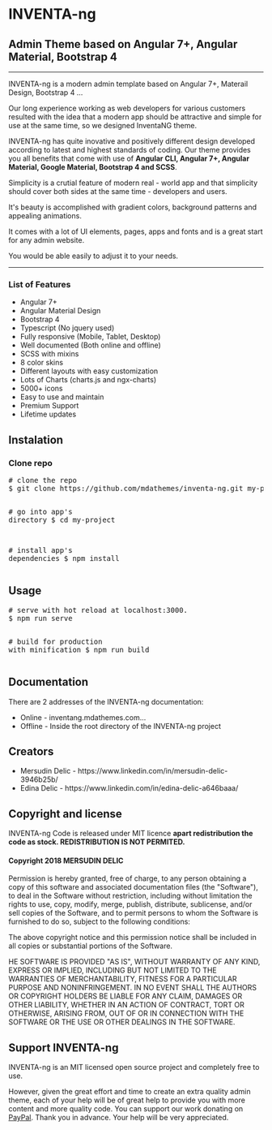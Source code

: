 <h1>INVENTA-ng</h1>
<h2>Admin Theme based on Angular 7+, Angular Material, Bootstrap 4</h2>

<hr>

<p>INVENTA-ng is a modern admin template based on Angular 7+, Materail Design, Bootstrap 4 …</p>
<p>Our long experience working as web developers for various customers resulted with the idea that a modern app should be attractive and simple for use at the same time, so we designed InventaNG theme. </p>
<p>INVENTA-ng has quite inovative and positively different design developed according to latest and highest standards of coding. Our theme provides you all benefits that come with use of  <b>Angular CLI, Angular  7+, Angular Material, Google Material, Bootstrap 4 and SCSS</b>.</p>
<p>Simplicity is a crutial feature of modern real - world app and that simplicity should cover both sides at the same time - developers and users. </p>
<p>It's beauty is accomplished with gradient colors, background patterns and appealing animations.</p>
<p>It comes with a lot of UI elements, pages, apps and fonts and is a great start for any admin website.</p>
<p>You would be able easily to adjust it to your needs.</p>
<hr>
<h3>List of Features</h3>
<ul>
<li>Angular 7+</li>
<li>Angular Material Design</li>
<li>Bootstrap 4</li>
<li>Typescript (No jquery used)</li>
<li>Fully responsive (Mobile, Tablet, Desktop)</li>
<li>Well documented (Both online and offline)</li>
<li>SCSS with mixins</li>
<li>8 color skins</li>
<li>Different layouts with easy customization</li>
<li>Lots of Charts (charts.js and ngx-charts)</li>
<li>5000+ icons</li>
<li>Easy to use and maintain</li>
<li>Premium Support</li>
<li>Lifetime updates</li>
</ul>

<div id="instalation">
<h2>Instalation</h2>
<h3>Clone repo</h3>
<div class="highlight highlight-source-shell"><pre><span class="pl-c"><span class="pl-c">#</span> clone the repo</span>
$ git clone https://github.com/mdathemes/inventa-ng.git my-project

<span class="pl-c"><span class="pl-c">#</span> go into app's directory</span>
\$ <span class="pl-c1">cd</span> my-project

<span class="pl-c"><span class="pl-c">#</span> install app's dependencies</span>
\$ npm install</pre></div>
</div>

<div id="usage">
<h2>Usage</h2>
<div class="highlight highlight-source-shell"><pre><span class="pl-c"><span class="pl-c">#</span> serve with hot reload at localhost:3000.</span>
$ npm run serve

<span class="pl-c"><span class="pl-c">#</span> build for production with minification</span>
$ npm run build</pre></div>
</div>

<div id="documentation">
<h2>Documentation</h2>
<p>There are 2 addresses of the INVENTA-ng documentation:</p>
<ul>
<li>Online - <a href="http://inventang.mdathemes.com/#/documentation/theme-quick-start" target="_blank"></a>inventang.mdathemes.com...</li>
<li>Offline - Inside the root directory of the INVENTA-ng project</li>
</ul>
</div>

<div id="creators">
<h2>Creators</h2>

<ul>
<li>Mersudin Delic - https://www.linkedin.com/in/mersudin-delic-3946b25b/</li>
<li>Edina Delic - https://www.linkedin.com/in/edina-delic-a646baaa/</li>
</ul>
</div>

<div id="copyright">
<h2>Copyright and license</h2>

<p>INVENTA-ng Code is released under MIT licence <b>apart redistribution the code as stock. REDISTRIBUTION IS NOT PERMITED.</b></p>

<h4>Copyright 2018 MERSUDIN DELIC</h4>
<p>Permission is hereby granted, free of charge, to any person obtaining a copy of this software and associated documentation files (the "Software"), to deal in the Software without restriction, including without limitation the rights to use, copy, modify, merge, publish, distribute, sublicense, and/or sell copies of the Software, and to permit persons to whom the Software is furnished to do so, subject to the following conditions:</p>
<p>The above copyright notice and this permission notice shall be included in all copies or substantial portions of the Software.</p>
<p>HE SOFTWARE IS PROVIDED "AS IS", WITHOUT WARRANTY OF ANY KIND, EXPRESS OR IMPLIED, INCLUDING BUT NOT LIMITED TO THE WARRANTIES OF MERCHANTABILITY, FITNESS FOR A PARTICULAR PURPOSE AND NONINFRINGEMENT. IN NO EVENT SHALL THE AUTHORS OR COPYRIGHT HOLDERS BE LIABLE FOR ANY CLAIM, DAMAGES OR OTHER LIABILITY, WHETHER IN AN ACTION OF CONTRACT, TORT OR OTHERWISE, ARISING FROM, OUT OF OR IN CONNECTION WITH THE SOFTWARE OR THE USE OR OTHER DEALINGS IN THE SOFTWARE.</p>
</div>

<div id="support">
<h2>Support INVENTA-ng</h2>
<p>INVENTA-ng is an MIT licensed open source project and completely free to use.</p> 
<p>However, given the great effort and time to create an extra quality admin theme, each of your help will be of great help to provide you with more content and more quality code. You can support our work donating on <a href="https://paypal.me/mdathemes">PayPal</a>. Thank you in advance. Your help will be very appreciated.</p>
</div>
